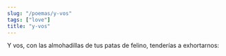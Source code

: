 ```yaml
---
slug: "/poemas/y-vos"
tags: ["love"]
title: "y-vos"
---
```

Y vos, con las almohadillas de tus patas de felino, tenderías a exhortarnos: